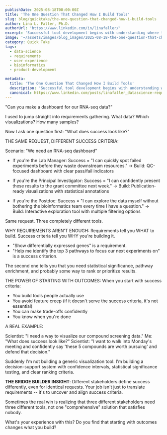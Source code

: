 ```yaml
---
publishDate: 2025-08-18T00:00:00Z
title: 'The One Question That Changed How I Build Tools'
slug: blog/quicktake/the-one-question-that-changed-how-i-build-tools
author: Lina L. Faller, Ph.D.
authorUrl: 'https://www.linkedin.com/in/linafaller/'
excerpt: 'Successful tool development begins with understanding where to draw the finish line.'
image: '~/assets/images/blog_images/2025-08-18-the-one-question-that-changed-how-i-build-tools.png'
category: Quick Take
tags:
  - data-science
  - requirements
  - user-experience
  - bioinformatics
  - product-development

metadata:
  title: 'The One Question That Changed How I Build Tools'
  description: 'Successful tool development begins with understanding where to draw the finish line.'
  canonical: https://www.linkedin.com/posts/linafaller_datascience-requirements-userexperience-activity-7363206012499042306-2XMt?utm_source=share&utm_medium=member_desktop&rcm=ACoAAATZB5MBqJ_1K5vjD4H8pzXOCeXJAzwKjQs
---
```


"Can you make a dashboard for our RNA-seq data?"

I used to jump straight into requirements gathering. What data? Which visualizations? How many samples?

Now I ask one question first: "What does success look like?"

THE SAME REQUEST, DIFFERENT SUCCESS CRITERIA:

Scenario: "We need an RNA-seq dashboard"

- If you're the Lab Manager: Success = "I can quickly spot failed experiments before they waste downstream resources." → Build: QC-focused dashboard with clear pass/fail indicators

- If you're the Principal Investigator: Success = "I can confidently present these results to the grant committee next week." → Build: Publication-ready visualizations with statistical annotations

- If you're the Postdoc: Success = "I can explore the data myself without bothering the bioinformatics team every time I have a question." → Build: Interactive exploration tool with multiple filtering options

Same request. Three completely different tools.

WHY REQUIREMENTS AREN'T ENOUGH: Requirements tell you WHAT to build. Success criteria tell you WHY you're building it.

- "Show differentially expressed genes" is a requirement.
- "Help me identify the top 3 pathways to focus our next experiments on" is a success criterion.

The second one tells you that you need statistical significance, pathway enrichment, and probably some way to rank or prioritize results.

THE POWER OF STARTING WITH OUTCOMES: When you start with success criteria:

- You build tools people actually use
- You avoid feature creep (if it doesn't serve the success criteria, it's not essential)
- You can make trade-offs confidently
- You know when you're done

A REAL EXAMPLE:

Scientist: "I need a way to visualize our compound screening data."
Me: "What does success look like?"
Scientist: "I want to walk into Monday's meeting and confidently say 'these 5 compounds are worth pursuing' and defend that decision."

Suddenly I'm not building a generic visualization tool. I'm building a decision-support system with confidence intervals, statistical significance testing, and clear ranking criteria.

**THE BRIDGE BUILDER INSIGHT**: Different stakeholders define success differently, even for identical requests. Your job isn't just to translate requirements -- it's to uncover and align success criteria.

Sometimes the real win is realizing that three different stakeholders need three different tools, not one "comprehensive" solution that satisfies nobody.

What's your experience with this? Do you find that starting with outcomes changes what you build?
